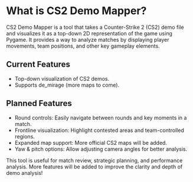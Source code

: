 # What is CS2 Demo Mapper?

CS2 Demo Mapper is a tool that takes a Counter-Strike 2 (CS2) demo file and visualizes it as a top-down 2D representation of the game using Pygame. It provides a way to analyze matches by displaying player movements, team positions, and other key gameplay elements.
## Current Features

- Top-down visualization of CS2 demos.
- Supports de_mirage (more maps to come).

## Planned Features

- Round controls: Easily navigate between rounds and key moments in a match.
- Frontline visualization: Highlight contested areas and team-controlled regions.
- Expanded map support: More official CS2 maps will be added.
- Yaw & pitch options: Allow adjusting camera angles for better analysis.

This tool is useful for match review, strategic planning, and performance analysis. More features will be added to improve the clarity and depth of demo analysis!
